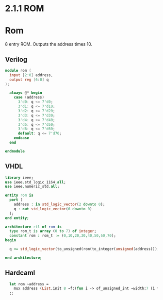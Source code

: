 # 2.1.1 ROM

# Rom 

8 entry ROM.  Outputs the address times 10.

## Verilog

<!-- $MDX file=./hdl/rom.v -->
```verilog
module rom (
  input [2:0] address,
  output reg [6:0] q
);

  always @* begin
    case (address)
      3'd0: q <= 7'd0;
      3'd1: q <= 7'd10;
      3'd2: q <= 7'd20;
      3'd3: q <= 7'd30;
      3'd4: q <= 7'd40;
      3'd5: q <= 7'd50;
      3'd6: q <= 7'd60;
      default: q <= 7'd70;
    endcase
  end

endmodule
```

## VHDL

<!-- $MDX file=./hdl/rom.vhd -->
```vhdl
library ieee;
use ieee.std_logic_1164.all;
use ieee.numeric_std.all;

entity rom is
  port (
    address : in std_logic_vector(2 downto 0);
    q : out std_logic_vector(6 downto 0)
  );
end entity;

architecture rtl of rom is
  type rom_t is array (0 to 7) of integer;
  constant rom : rom_t := (0,10,20,30,40,50,60,70);
begin

  q <= std_logic_vector(to_unsigned(rom(to_integer(unsigned(address))), q'length));

end architecture;
```

## Hardcaml

<!-- $MDX file=./lib/combinational_examples.ml,part=rom -->
```ocaml
  let rom ~address =
    mux address (List.init 8 ~f:(fun i -> of_unsigned_int ~width:7 (i * 10)))
  ;;
```
